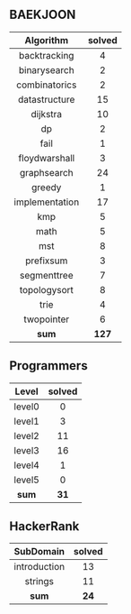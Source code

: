 ## BAEKJOON
|    Algorithm    | solved |
| :-------------: | :----: |
|backtracking|4|
|binarysearch|2|
|combinatorics|2|
|datastructure|15|
|dijkstra|10|
|dp|2|
|fail|1|
|floydwarshall|3|
|graphsearch|24|
|greedy|1|
|implementation|17|
|kmp|5|
|math|5|
|mst|8|
|prefixsum|3|
|segmenttree|7|
|topologysort|8|
|trie|4|
|twopointer|6|
| **sum** | **127**|

## Programmers
|    Level    | solved |
| :-------------: | :----: |
|level0|0|
|level1|3|
|level2|11|
|level3|16|
|level4|1|
|level5|0|
| **sum** | **31**|

## HackerRank
|    SubDomain    | solved |
| :-------------: | :----: |
|introduction|13|
|strings|11|
| **sum** | **24**|

